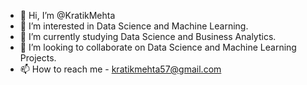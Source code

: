 - 👋 Hi, I’m @KratikMehta
- 👀 I’m interested in Data Science and Machine Learning.
- 🌱 I’m currently studying Data Science and Business Analytics.
- 💞️ I’m looking to collaborate on Data Science and Machine Learning Projects.
- 📫 How to reach me - kratikmehta57@gmail.com

<!---
KratikMehta/KratikMehta is a ✨ special ✨ repository because its `README.md` (this file) appears on your GitHub profile.
You can click the Preview link to take a look at your changes.
--->
